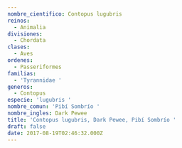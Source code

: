 ```yaml
---
nombre_cientifico: Contopus lugubris
reinos:
  - Animalia
divisiones:
  - Chordata
clases:
  - Aves
ordenes:
  - Passeriformes
familias:
  - 'Tyrannidae '
generos:
  - Contopus
especie: 'lugubris '
nombre_comun: 'Pibí Sombrío '
nombre_ingles: Dark Pewee
title: 'Contopus lugubris, Dark Pewee, Pibí Sombrío '
draft: false
date: 2017-08-19T02:46:32.000Z
---
```


